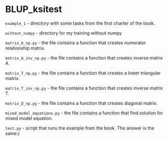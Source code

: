 # BLUP_ksitest

`example_1` - directory with some tasks from the first charter of the book.

`without_numpy` - directory for my training without numpy

`matrix_A_np.py` - the file contains a function that creates numerator relationship matrix.

`matrix_A_inv_np.py` - the file contains a function that creates inverse matrix A.

`matrix_T_np.py` - the file contains a function that creates a lower triangular matrix.

`matrix_T_inv_np.py` - the file contains a function that creates inverse matrix T.

`matrix_D_np.py` - the file contains a function that creates diagonal matrix.

`mixed_model_equations.py` - the file contains a function that find solution for mixed model equation.

`test.py` - script that runs the example from the book. The answer is the same:)
